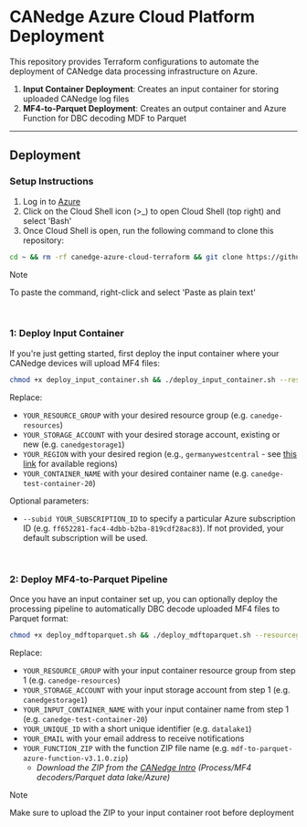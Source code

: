 # CANedge Azure Cloud Platform Deployment

This repository provides Terraform configurations to automate the deployment of CANedge data processing infrastructure on Azure.

1. **Input Container Deployment**: Creates an input container for storing uploaded CANedge log files
2. **MF4-to-Parquet Deployment**: Creates an output container and Azure Function for DBC decoding MDF to Parquet

----------

## Deployment

### Setup Instructions

1. Log in to [Azure](https://portal.azure.com/#home)
3. Click on the Cloud Shell icon (>_) to open Cloud Shell (top right) and select 'Bash'
4. Once Cloud Shell is open, run the following command to clone this repository:

```bash
cd ~ && rm -rf canedge-azure-cloud-terraform && git clone https://github.com/CSS-Electronics/canedge-azure-cloud-terraform.git && cd canedge-azure-cloud-terraform
```

> [!NOTE]  
> To paste the command, right-click and select 'Paste as plain text'

&nbsp;

### 1: Deploy Input Container

If you're just getting started, first deploy the input container where your CANedge devices will upload MF4 files:

```bash
chmod +x deploy_input_container.sh && ./deploy_input_container.sh --resourcegroup YOUR_RESOURCE_GROUP --storageaccount YOUR_STORAGE_ACCOUNT --region YOUR_REGION --container YOUR_CONTAINER_NAME
```

Replace:
- `YOUR_RESOURCE_GROUP` with your desired resource group (e.g. `canedge-resources`)
- `YOUR_STORAGE_ACCOUNT` with your desired storage account, existing or new (e.g. `canedgestorage1`)
- `YOUR_REGION` with your desired region (e.g., `germanywestcentral` - see [this link](https://azuretracks.com/2021/04/current-azure-region-names-reference/) for available regions)
- `YOUR_CONTAINER_NAME` with your desired container name (e.g. `canedge-test-container-20`)

Optional parameters:
- `--subid YOUR_SUBSCRIPTION_ID` to specify a particular Azure subscription ID (e.g. `ff652281-fac4-4dbb-b2ba-819cdf28ac83`). If not provided, your default subscription will be used.


&nbsp;

### 2: Deploy MF4-to-Parquet Pipeline

Once you have an input container set up, you can optionally deploy the processing pipeline to automatically DBC decode uploaded MF4 files to Parquet format:

```bash
chmod +x deploy_mdftoparquet.sh && ./deploy_mdftoparquet.sh --resourcegroup YOUR_RESOURCE_GROUP --storageaccount YOUR_STORAGE_ACCOUNT --container YOUR_INPUT_CONTAINER_NAME --id YOUR_UNIQUE_ID --email YOUR_EMAIL --zip YOUR_FUNCTION_ZIP

```

Replace:
- `YOUR_RESOURCE_GROUP` with your input container resource group from step 1 (e.g. `canedge-resources`)
- `YOUR_STORAGE_ACCOUNT` with your input storage account from step 1 (e.g. `canedgestorage1`)
- `YOUR_INPUT_CONTAINER_NAME` with your input container name from step 1 (e.g. `canedge-test-container-20`)
- `YOUR_UNIQUE_ID` with a short unique identifier (e.g. `datalake1`)
- `YOUR_EMAIL` with your email address to receive notifications
- `YOUR_FUNCTION_ZIP` with the function ZIP file name (e.g. `mdf-to-parquet-azure-function-v3.1.0.zip`)
  - *Download the ZIP from the [CANedge Intro](https://www.csselectronics.com/pages/can-bus-hardware-software-docs) (Process/MF4 decoders/Parquet data lake/Azure)*


> [!NOTE]  
> Make sure to upload the ZIP to your input container root before deployment 

&nbsp;